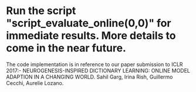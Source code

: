 # Run the script "script_evaluate_online(0,0)" for immediate results. More details to come in the near future.

The code implementation is in reference to our paper submission to ICLR 2017:- 
NEUROGENESIS-INSPIRED DICTIONARY LEARNING: ONLINE MODEL ADAPTION IN A CHANGING WORLD.
Sahil Garg, Irina Rish, Guillermo Cecchi, Aurelie Lozano.

